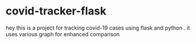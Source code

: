 # covid-tracker-flask

hey this is a project for tracking covid-19 cases using flask and python .
it uses various graph for enhanced comparison
